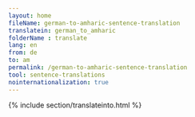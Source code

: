 ```yaml
---
layout: home
fileName: german-to-amharic-sentence-translation
translatein: german_to_amharic
folderName : translate
lang: en
from: de
to: am
permalink: /german-to-amharic-sentence-translation
tool: sentence-translations
nointernationalization: true
---
```

{% include section/translateinto.html %}

